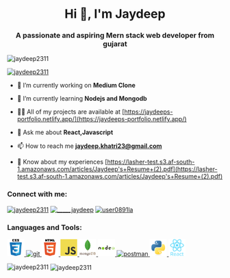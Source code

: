 <h1 align="center">Hi 👋, I'm Jaydeep</h1>
<h3 align="center">A passionate and aspiring Mern stack web developer from gujarat</h3>

<p align="left"> <img src="https://komarev.com/ghpvc/?username=jaydeep2311&label=Profile%20views&color=0e75b6&style=flat" alt="jaydeep2311" /> </p>

<p align="left"> <a href="https://github.com/ryo-ma/github-profile-trophy"><img src="https://github-profile-trophy.vercel.app/?username=jaydeep2311" alt="jaydeep2311" /></a> </p>

- 🔭 I’m currently working on **Medium Clone**

- 🌱 I’m currently learning **Nodejs and Mongodb**

- 👨‍💻 All of my projects are available at [https://jaydeeps-portfolio.netlify.app/](https://jaydeeps-portfolio.netlify.app/)

- 💬 Ask me about **React,Javascript**

- 📫 How to reach me **jaydeep.khatri23@gmail.com**

- 📄 Know about my experiences [https://lasher-test.s3.af-south-1.amazonaws.com/articles/Jaydeep's+Resume+(2).pdf](https://lasher-test.s3.af-south-1.amazonaws.com/articles/Jaydeep's+Resume+(2).pdf)

<h3 align="left">Connect with me:</h3>
<p align="left">
<a href="https://linkedin.com/in/jaydeep2311" target="blank"><img align="center" src="https://raw.githubusercontent.com/rahuldkjain/github-profile-readme-generator/master/src/images/icons/Social/linked-in-alt.svg" alt="jaydeep2311" height="30" width="40" /></a>
<a href="https://instagram.com/_____jaydeep" target="blank"><img align="center" src="https://raw.githubusercontent.com/rahuldkjain/github-profile-readme-generator/master/src/images/icons/Social/instagram.svg" alt="_____jaydeep" height="30" width="40" /></a>
<a href="https://www.leetcode.com/user0891la" target="blank"><img align="center" src="https://raw.githubusercontent.com/rahuldkjain/github-profile-readme-generator/master/src/images/icons/Social/leet-code.svg" alt="user0891la" height="30" width="40" /></a>
</p>

<h3 align="left">Languages and Tools:</h3>
<p align="left"> <a href="https://www.w3schools.com/css/" target="_blank" rel="noreferrer"> <img src="https://raw.githubusercontent.com/devicons/devicon/master/icons/css3/css3-original-wordmark.svg" alt="css3" width="40" height="40"/> </a> <a href="https://git-scm.com/" target="_blank" rel="noreferrer"> <img src="https://www.vectorlogo.zone/logos/git-scm/git-scm-icon.svg" alt="git" width="40" height="40"/> </a> <a href="https://www.w3.org/html/" target="_blank" rel="noreferrer"> <img src="https://raw.githubusercontent.com/devicons/devicon/master/icons/html5/html5-original-wordmark.svg" alt="html5" width="40" height="40"/> </a> <a href="https://developer.mozilla.org/en-US/docs/Web/JavaScript" target="_blank" rel="noreferrer"> <img src="https://raw.githubusercontent.com/devicons/devicon/master/icons/javascript/javascript-original.svg" alt="javascript" width="40" height="40"/> </a> <a href="https://www.mongodb.com/" target="_blank" rel="noreferrer"> <img src="https://raw.githubusercontent.com/devicons/devicon/master/icons/mongodb/mongodb-original-wordmark.svg" alt="mongodb" width="40" height="40"/> </a> <a href="https://nodejs.org" target="_blank" rel="noreferrer"> <img src="https://raw.githubusercontent.com/devicons/devicon/master/icons/nodejs/nodejs-original-wordmark.svg" alt="nodejs" width="40" height="40"/> </a> <a href="https://postman.com" target="_blank" rel="noreferrer"> <img src="https://www.vectorlogo.zone/logos/getpostman/getpostman-icon.svg" alt="postman" width="40" height="40"/> </a> <a href="https://www.python.org" target="_blank" rel="noreferrer"> <img src="https://raw.githubusercontent.com/devicons/devicon/master/icons/python/python-original.svg" alt="python" width="40" height="40"/> </a> <a href="https://reactjs.org/" target="_blank" rel="noreferrer"> <img src="https://raw.githubusercontent.com/devicons/devicon/master/icons/react/react-original-wordmark.svg" alt="react" width="40" height="40"/> </a> </p>

<p><img align="left" src="https://github-readme-stats.vercel.app/api/top-langs?username=jaydeep2311&show_icons=true&locale=en&layout=compact" alt="jaydeep2311" /></p>

<p>&nbsp;<img align="center" src="https://github-readme-stats.vercel.app/api?username=jaydeep2311&show_icons=true&locale=en" alt="jaydeep2311" /></p>
